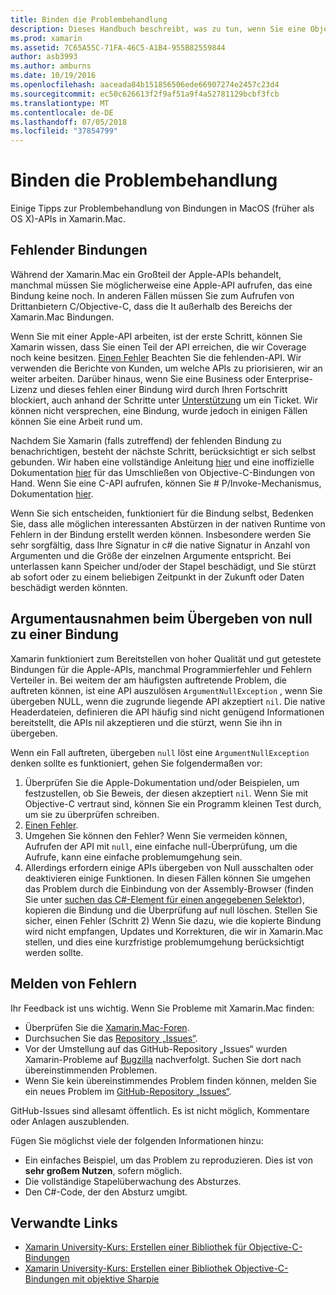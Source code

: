 ```yaml
---
title: Binden die Problembehandlung
description: Dieses Handbuch beschreibt, was zu tun, wenn Sie eine Objective-C-Bibliothek binden können. Insbesondere erläutert er fehlende Bindungen Argumentausnahmen beim Übergeben von null eine Bindung, und Melden von Fehlern.
ms.prod: xamarin
ms.assetid: 7C65A55C-71FA-46C5-A1B4-955B82559844
author: asb3993
ms.author: amburns
ms.date: 10/19/2016
ms.openlocfilehash: aaceada84b151856506ede66907274e2457c23d4
ms.sourcegitcommit: ec50c626613f2f9af51a9f4a52781129bcbf3fcb
ms.translationtype: MT
ms.contentlocale: de-DE
ms.lasthandoff: 07/05/2018
ms.locfileid: "37854799"
---
```

# <a name="binding-troubleshooting"></a>Binden die Problembehandlung

Einige Tipps zur Problembehandlung von Bindungen in MacOS (früher als OS X)-APIs in Xamarin.Mac.

## <a name="missing-bindings"></a>Fehlender Bindungen

Während der Xamarin.Mac ein Großteil der Apple-APIs behandelt, manchmal müssen Sie möglicherweise eine Apple-API aufrufen, das eine Bindung keine noch. In anderen Fällen müssen Sie zum Aufrufen von Drittanbietern C/Objective-C, dass die It außerhalb des Bereichs der Xamarin.Mac Bindungen.

Wenn Sie mit einer Apple-API arbeiten, ist der erste Schritt, können Sie Xamarin wissen, dass Sie einen Teil der API erreichen, die wir Coverage noch keine besitzen. [Einen Fehler](#reporting-bugs) Beachten Sie die fehlenden-API. Wir verwenden die Berichte von Kunden, um welche APIs zu priorisieren, wir an weiter arbeiten. Darüber hinaus, wenn Sie eine Business oder Enterprise-Lizenz und dieses fehlen einer Bindung wird durch Ihren Fortschritt blockiert, auch anhand der Schritte unter [Unterstützung](http://xamarin.com/support) um ein Ticket. Wir können nicht versprechen, eine Bindung, wurde jedoch in einigen Fällen können Sie eine Arbeit rund um.

Nachdem Sie Xamarin (falls zutreffend) der fehlenden Bindung zu benachrichtigen, besteht der nächste Schritt, berücksichtigt er sich selbst gebunden. Wir haben eine vollständige Anleitung [hier](~/cross-platform/macios/binding/overview.md) und eine inoffizielle Dokumentation [hier](http://brendanzagaeski.appspot.com/xamarin/0002.html) für das Umschließen von Objective-C-Bindungen von Hand. Wenn Sie eine C-API aufrufen, können Sie # P/Invoke-Mechanismus, Dokumentation [hier](http://www.mono-project.com/docs/advanced/pinvoke/).

Wenn Sie sich entscheiden, funktioniert für die Bindung selbst, Bedenken Sie, dass alle möglichen interessanten Abstürzen in der nativen Runtime von Fehlern in der Bindung erstellt werden können. Insbesondere werden Sie sehr sorgfältig, dass Ihre Signatur in c# die native Signatur in Anzahl von Argumenten und die Größe der einzelnen Argumente entspricht. Bei unterlassen kann Speicher und/oder der Stapel beschädigt, und Sie stürzt ab sofort oder zu einem beliebigen Zeitpunkt in der Zukunft oder Daten beschädigt werden könnten.

## <a name="argument-exceptions-when-passing-null-to-a-binding"></a>Argumentausnahmen beim Übergeben von null zu einer Bindung

Xamarin funktioniert zum Bereitstellen von hoher Qualität und gut getestete Bindungen für die Apple-APIs, manchmal Programmierfehler und Fehlern Verteiler in. Bei weitem der am häufigsten auftretende Problem, die auftreten können, ist eine API auszulösen `ArgumentNullException` , wenn Sie übergeben NULL, wenn die zugrunde liegende API akzeptiert `nil`. Die native Headerdateien, definieren die API häufig sind nicht genügend Informationen bereitstellt, die APIs nil akzeptieren und die stürzt, wenn Sie ihn in übergeben.

Wenn ein Fall auftreten, übergeben `null` löst eine `ArgumentNullException` denken sollte es funktioniert, gehen Sie folgendermaßen vor:

1. Überprüfen Sie die Apple-Dokumentation und/oder Beispielen, um festzustellen, ob Sie Beweis, der diesen akzeptiert `nil`. Wenn Sie mit Objective-C vertraut sind, können Sie ein Programm kleinen Test durch, um sie zu überprüfen schreiben.
2. [Einen Fehler](#reporting-bugs).
3. Umgehen Sie können den Fehler? Wenn Sie vermeiden können, Aufrufen der API mit `null`, eine einfache null-Überprüfung, um die Aufrufe, kann eine einfache problemumgehung sein.
4. Allerdings erfordern einige APIs übergeben von Null ausschalten oder deaktivieren einige Funktionen. In diesen Fällen können Sie umgehen das Problem durch die Einbindung von der Assembly-Browser (finden Sie unter [suchen das C#-Element für einen angegebenen Selektor](~/mac/app-fundamentals/mac-apis.md#finding_selector)), kopieren die Bindung und die Überprüfung auf null löschen. Stellen Sie sicher, einen Fehler (Schritt 2) Wenn Sie dazu, wie die kopierte Bindung wird nicht empfangen, Updates und Korrekturen, die wir in Xamarin.Mac stellen, und dies eine kurzfristige problemumgehung berücksichtigt werden sollte.

<a name="reporting-bugs"/>

## <a name="reporting-bugs"></a>Melden von Fehlern

Ihr Feedback ist uns wichtig. Wenn Sie Probleme mit Xamarin.Mac finden:

- Überprüfen Sie die [Xamarin.Mac-Foren](https://forums.xamarin.com/categories/mac).
- Durchsuchen Sie das [Repository „Issues“](https://github.com/xamarin/xamarin-macios/issues). 
- Vor der Umstellung auf das GitHub-Repository „Issues“ wurden Xamarin-Probleme auf [Bugzilla](https://bugzilla.xamarin.com/describecomponents.cgi) nachverfolgt. Suchen Sie dort nach übereinstimmenden Problemen.
- Wenn Sie kein übereinstimmendes Problem finden können, melden Sie ein neues Problem im [GitHub-Repository „Issues“](https://github.com/xamarin/xamarin-macios/issues/new).

GitHub-Issues sind allesamt öffentlich. Es ist nicht möglich, Kommentare oder Anlagen auszublenden. 

Fügen Sie möglichst viele der folgenden Informationen hinzu:

- Ein einfaches Beispiel, um das Problem zu reproduzieren. Dies ist von **sehr großem Nutzen**, sofern möglich. 
- Die vollständige Stapelüberwachung des Absturzes.
- Den C#-Code, der den Absturz umgibt. 

## <a name="related-links"></a>Verwandte Links

- [Xamarin University-Kurs: Erstellen einer Bibliothek für Objective-C-Bindungen](https://university.xamarin.com/classes/track/all#building-an-objective-c-bindings-library)
- [Xamarin University-Kurs: Erstellen einer Bibliothek Objective-C-Bindungen mit objektive Sharpie](https://university.xamarin.com/classes/track/all#build-an-objective-c-bindings-library-with-objective-sharpie)
